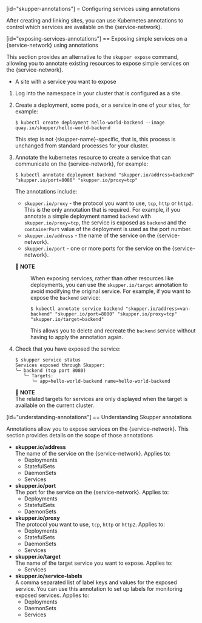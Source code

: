 [id="skupper-annotations"] 
= Configuring services using annotations

After creating and linking sites, you can use Kubernetes annotations to control which services are available on the {service-network}.

[id="exposing-services-annotations"] 
== Exposing simple services on a {service-network} using annotations

This section provides an alternative to the `skupper expose` command, allowing you to annotate existing resources to expose simple services on the {service-network}.

* A site with a service you want to expose

1. Log into the namespace in your cluster that is configured as a site.
2. Create a deployment, some pods, or a service in one of your sites, for example:

   ```
   $ kubectl create deployment hello-world-backend --image quay.io/skupper/hello-world-backend
   ```

   This step is not {skupper-name}-specific, that is, this process is unchanged from standard processes for your cluster.
3. Annotate the kubernetes resource to create a service that can communicate on the {service-network}, for example:

   ```
   $ kubectl annotate deployment backend "skupper.io/address=backend" "skupper.io/port=8080" "skupper.io/proxy=tcp"
   ```

   The annotations include:

   * `skupper.io/proxy` - the protocol you want to use, `tcp`, `http` or `http2`.
   This is the only annotation that is required.
   For example, if you annotate a simple deployment named `backend` with `skupper.io/proxy=tcp`, the service is exposed as `backend` and the `containerPort` value of the deployment is used as the port number.
   * `skupper.io/address` - the name of the service on the {service-network}. 
   * `skupper.io/port` - one or more ports for the service on the {service-network}. 

   <dl><dt><strong>📌 NOTE</strong></dt><dd>

   When exposing services, rather than other resources like deployments, you can use the `skupper.io/target` annotation to avoid modifying the original service.
   For example, if you want to expose the `backend` service:
   ```
   $ kubectl annotate service backend "skupper.io/address=van-backend" "skupper.io/port=8080" "skupper.io/proxy=tcp" "skupper.io/target=backend"
   ```
   This allows you to delete and recreate the `backend` service without having to apply the annotation again.
   </dd></dl>
4. Check that you have exposed the service:

   ```
   $ skupper service status
   Services exposed through Skupper:
   ╰─ backend (tcp port 8080)
      ╰─ Targets:
         ╰─ app=hello-world-backend name=hello-world-backend
   ```

   **📌 NOTE**\
   The related targets for services are only displayed when the target is available on the current cluster.

[id="understanding-annotations"] 
== Understanding Skupper annotations

Annotations allow you to expose services on the {service-network}.
This section provides details on the scope of those annotations

* **skupper.io/address**\
The name of the service on the {service-network}.
Applies to:
  * Deployments
  * StatefulSets
  * DaemonSets
  * Services
* **skupper.io/port**\
The port for the service on the {service-network}.
Applies to:
  * Deployments
  * StatefulSets
  * DaemonSets
* **skupper.io/proxy**\
The protocol you want to use, `tcp`, `http` or `http2`.
Applies to:
  * Deployments
  * StatefulSets
  * DaemonSets
  * Services
* **skupper.io/target**\
The name of the target service you want to expose.
Applies to:
  * Services
* **skupper.io/service-labels**\
A comma separated list of label keys and values for the exposed service.
You can use this annotation to set up labels for monitoring exposed services.
Applies to:
  * Deployments
  * DaemonSets
  * Services

